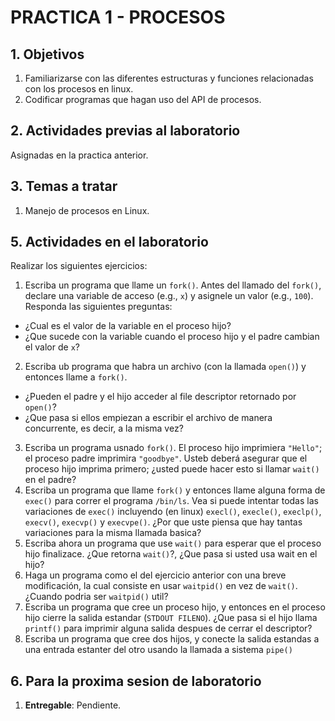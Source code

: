 # PRACTICA 1 - PROCESOS #

## 1. Objetivos ##
1. Familiarizarse con las diferentes estructuras y funciones relacionadas con los procesos en linux.
2. Codificar programas que hagan uso del API de procesos.

## 2. Actividades previas al laboratorio ##

Asignadas en la practica anterior. 

## 3. Temas a tratar ##
1. Manejo de procesos en Linux.

## 5. Actividades en el laboratorio ##

Realizar los siguientes ejercicios:

1. Escriba un programa que llame un ```fork()```. Antes del llamado del ```fork()```, declare una variable de acceso (e.g., ```x```) y asignele un valor (e.g., ```100```). Responda las siguientes preguntas:
  * ¿Cual es el valor de la variable en el proceso hijo?
  * ¿Que sucede con la variable cuando el proceso hijo y el padre cambian el valor de ```x```?
2. Escriba ub programa que habra un archivo (con la llamada ```open()```) y entonces llame a ```fork()```. 
  * ¿Pueden el padre y el hijo acceder al file descriptor retornado por ```open()```? 
  * ¿Que pasa si ellos empiezan a escribir el archivo de manera concurrente, es decir, a la misma vez?
3. Escriba un programa usnado ```fork()```. El proceso hijo imprimiera ```"Hello"```; el proceso padre imprimira ```"goodbye"```.
Usteb deberá asegurar que el proceso hijo imprima primero; ¿usted puede hacer esto si llamar ```wait()``` en el padre? 
4. Escriba un programa que llame ```fork()``` y entonces llame alguna forma de ```exec()``` para correr el programa
```/bin/ls```. Vea si puede intentar todas las variaciones de ```exec()``` incluyendo (en linux) ```execl()```, ```execle()```, ```execlp()```, ```execv()```, ```execvp()``` y ```execvpe()```. ¿Por que uste piensa que hay tantas variaciones para la misma llamada basica?
5. Escriba ahora un programa que use ```wait()``` para esperar que el proceso hijo finalizace. ¿Que retorna ```wait()```?, ¿Que pasa si usted usa wait en el hijo?
6. Haga un programa como el del ejercicio anterior con una breve modificación, la cual consiste en usar ```waitpid()``` en vez de ```wait()```. ¿Cuando podria ser ```waitpid()``` util?
7. Escriba un programa que cree un proceso hijo, y entonces en el proceso hijo cierre la salida estandar (```STDOUT FILENO```). ¿Que pasa si el hijo llama ```printf()``` para imprimir alguna salida despues de cerrar el descriptor?
8. Escriba un programa que cree dos hijos, y conecte la salida estandas a una entrada estanter del otro usando la llamada a sistema ```pipe()```

## 6. Para la proxima sesion de laboratorio ##
1. **Entregable**: Pendiente.
